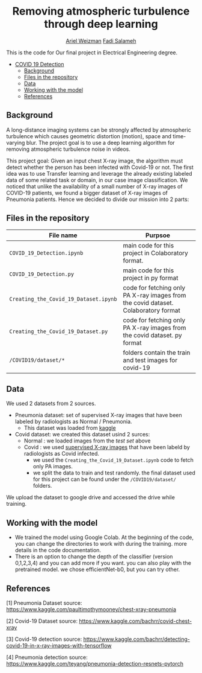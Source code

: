 


<h1 align="center">
  <br>
Removing atmospheric turbulence through deep learning
  <br>
 </h1>
 </h1>
  <p align="center">
    <a • href="https://github.com/arielweizman1">Ariel Weizman</a> 
    <a • href="">Fadi Salameh</a>
  </p>
This is the code for Our final project in Electrical Engineering degree. 

- [COVID 19 Detection](#covid-19-detection)
  * [Background](#background)
  * [Files in the repository](#files-in-the-repository)
  * [Data](data)
  * [Working with the model](#working-with-the-model)
  * [References](#references)

## Background

A long-distance imaging systems can be strongly affected by atmospheric turbulence which causes geometric distortion (motion), space and time-varying blur.
The project goal is to use a deep learning algorithm for removing atmospheric turbulence noise in videos.

This project goal: Given an input chest X-ray image, the algorithm must detect whether the person has been infected with Covid-19 or not.
The first idea was to use Transfer learning and leverage the already existing labeled data of some related task or domain, in our case image classification.
We noticed that unlike the availability of a small number of X-ray images of COVID-19 patients, we found a bigger dataset of X-ray images of Pneumonia patients.
Hence we decided to divide our mission into 2 parts:

## Files in the repository


|File name         | Purpsoe |
|----------------------|------|
|`COVID_19_Detection.ipynb`| main code for this project in Colaboratory format.|
|`COVID_19_Detection.py`| main code for this project in py format|
|`Creating_the_Covid_19_Dataset.ipynb`| code for fetching only PA X-ray images from the covid dataset. Colaboratory format|
|`Creating_the_Covid_19_Dataset.py`| code for fetching only PA X-ray images from the covid dataset. py format|
|`/COVID19/dataset/*`| folders contain the train and test images for covid-19|




## Data
We used 2 datasets from 2 sources.
* Pneumonia dataset: set of supervised X-ray images that have been labeled by radiologists as Normal / Pneumonia.
  * This dataset was loaded from [kaggle](https://www.kaggle.com/paultimothymooney/chest-xray-pneumonia)
* Covid dataset: we created this dataset usind 2 surces:
  *  Normal : we loaded images from the *test set* above
  *  Covid : we used [supervised X-ray images](https://www.kaggle.com/bachrr/covid-chest-xray) that have been labeld by radiologists as Covid infected.
     *   we used the `Creating_the_Covid_19_Dataset.ipynb` code to fetch only PA images.
     *   we split the data to train and test randomly. the final dataset used for this project can be found under the `/COVID19/dataset/` folders.
 
 We upload the dataset to google drive and accessed the drive while training.
 
## Working with the model
* We trained the model using Google Colab. At the beginning of the code, you can change the directories to work with during the training. more details in the code documentation.
* There is an option to change the depth of the classifier (version 0,1,2,3,4) and you can add more if you want.
you can also play with the pretrained model. we chose efficientNet-b0, but you can try other.


## References
[1] Pneumonia Dataset source: https://www.kaggle.com/paultimothymooney/chest-xray-pneumonia

[2] Covid-19 Dataset source: https://www.kaggle.com/bachrr/covid-chest-xray

[3] Covid-19 detection source: https://www.kaggle.com/bachrr/detecting-covid-19-in-x-ray-images-with-tensorflow

[4] Pneumonia detection source: https://www.kaggle.com/teyang/pneumonia-detection-resnets-pytorch


